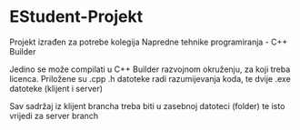# EStudent-Projekt
Projekt izrađen za potrebe kolegija Napredne tehnike programiranja - C++ Builder

Jedino se može compilati u C++ Builder razvojnom okruženju, za koji treba licenca.
Priložene su .cpp .h datoteke radi razumijevanja koda, te dvije .exe datoteke (klijent i server)

Sav sadržaj iz klijent brancha treba biti u zasebnoj datoteci (folder) te isto vrijedi za server branch
